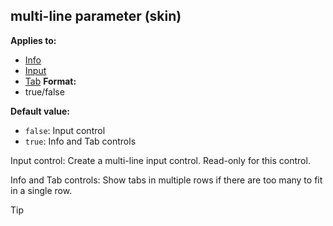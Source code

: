 ## multi-line parameter (skin)
**Applies to:**
+   [Info](/ref/%7Bskin%7D/control/info.md) 
+   [Input](/ref/%7Bskin%7D/control/input.md) 
+   [Tab](/ref/%7Bskin%7D/control/tab.md) <!-- -->
**Format:**
+   true/false
<!-- -->
**Default value:**
+   `false`: Input control
+   `true`: Info and Tab controls


Input control: Create a multi-line input control. Read-only for
this control. 

Info and Tab controls: Show tabs in multiple rows
if there are too many to fit in a single row.

> [!TIP] 
> 